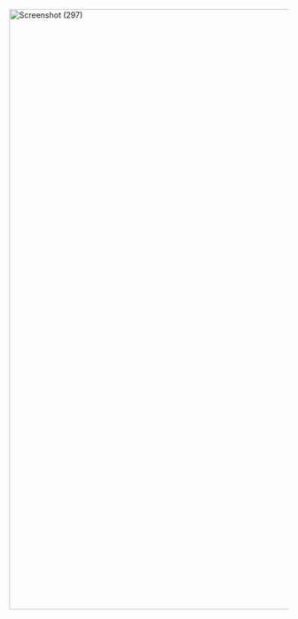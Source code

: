 <img width="1920" height="1080" alt="Screenshot (297)" src="https://github.com/user-attachments/assets/ac83149b-766b-492b-83d9-97fb88c206e2" />
